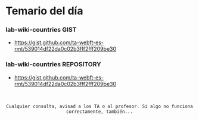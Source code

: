 # Temario del día

### lab-wiki-countries GIST
- https://gist.github.com/ta-webft-es-rmt/539014df22da0c02b3fff2fff209be30

### lab-wiki-countries REPOSITORY
- https://gist.github.com/ta-webft-es-rmt/539014df22da0c02b3fff2fff209be30

<br>

<div align="center">

```
Cualquier consulta, avisad a los TA o al profesor. Si algo no funciona correctamente, también...
```

</div>